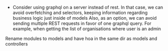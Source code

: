 - Consider using graphql on a server instead of rest. In that case, we can avoid overfetching and selectors, keeping information regarding business logic just inside of models
Also, as an option, we can avoid sending multiple REST requests in favor of one graphql query. For example, when getting the list of organisations where user is an admin


Rename modules to models and have hoa in the same dir as models and controllers